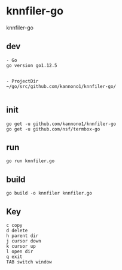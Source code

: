 # knnfiler-go
knnfiler-go

## dev
```
- Go
go version go1.12.5


- ProjectDir
~/go/src/github.com/kannono1/knnfiler-go/


```

## init
```
go get -u github.com/kannono1/knnfiler-go
go get -u github.com/nsf/termbox-go
```

## run
```
go run knnfiler.go
```

## build
```
go build -o knnfiler knnfiler.go
```

## Key
```
c copy
d delete
h parent dir
j cursor down
k cursor up
l open dir
q exit
TAB switch window
```